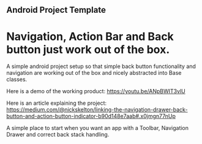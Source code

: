 ## Android Project Template
# Navigation, Action Bar and Back button just work out of the box.

A simple android project setup so that simple back button functionality and navigation are working out of the box and nicely abstracted into Base classes.

Here is a demo of the working product:
https://youtu.be/ANpBWIT3vlU

Here is an article explaining the project:
https://medium.com/@nickskelton/linking-the-navigation-drawer-back-button-and-action-button-indicator-b90d148e7aab#.x0jmgn77nUp

A simple place to start when you want an app with a Toolbar, Navigation Drawer and correct back stack handling.
